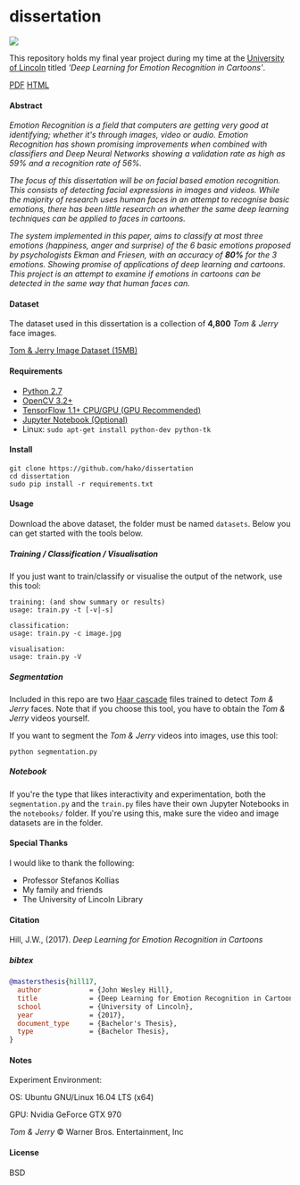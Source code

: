 # dissertation

![](https://github.com/hako/dissertation/raw/master/media/header.png)

This repository holds my final year project during my time at the [University of Lincoln](http://lincoln.ac.uk) titled *'Deep Learning for Emotion Recognition in Cartoons'*.

[PDF](https://github.com/hako/dissertation/raw/master/dissertation.pdf) [HTML](https://hako.github.io/dissertation/)

#### Abstract

*Emotion Recognition is a field that computers are getting very good at identifying; whether it's through images, video or audio. Emotion Recognition has shown promising improvements when combined with classifiers and Deep Neural Networks showing a validation rate as high as 59% and a recognition rate of 56%.*

*The focus of this dissertation will be on facial based emotion recognition. This consists of detecting facial expressions in images and videos. While the majority of research uses human faces in an attempt to recognise basic emotions, there has been little research on whether the same deep learning techniques can be applied to faces in cartoons.*

*The system implemented in this paper, aims to classify at most three emotions (happiness, anger and surprise) of the 6 basic emotions proposed by psychologists Ekman and Friesen, with an accuracy of <b>80%</b> for the 3 emotions. Showing promise of applications of deep learning and cartoons. This project is an attempt to examine if emotions in cartoons can be detected in the same way that human faces can.*

#### Dataset

The dataset used in this dissertation is a collection of **4,800** *Tom & Jerry* face images. 

[Tom & Jerry Image Dataset (15MB)](http://hakob.yt/tajidataset)

#### Requirements

+ [Python 2.7](https://python.org)
+ [OpenCV 3.2+](http://opencv.org/)
+ [TensorFlow 1.1+ CPU/GPU (GPU Recommended)](https://tensorflow.org)
+ [Jupyter Notebook (Optional)](http://jupyter.org)
+ Linux: `sudo apt-get install python-dev python-tk`

#### Install

```
git clone https://github.com/hako/dissertation
cd dissertation
sudo pip install -r requirements.txt
```

#### Usage

Download the above dataset, the folder must be named `datasets`. Below you can get started with the tools below.

##### Training / Classification / Visualisation

If you just want to train/classify or visualise the output of the network, use this tool:

```
training: (and show summary or results)
usage: train.py -t [-v|-s]

classification:
usage: train.py -c image.jpg

visualisation:
usage: train.py -V
```

##### Segmentation

Included in this repo are two [Haar cascade](https://en.m.wikipedia.org/wiki/Viola%E2%80%93Jones_object_detection_framework) files trained to detect *Tom & Jerry* faces. Note that if you choose this tool, you have to obtain the *Tom & Jerry* videos yourself.

If you want to segment the *Tom & Jerry* videos into images, use this tool:

```
python segmentation.py
```

##### Notebook

If you're the type that likes interactivity and experimentation, both the `segmentation.py` and the `train.py` files have their own Jupyter Notebooks in the `notebooks/` folder. If you're using this, make sure the video and image datasets are in the folder.

#### Special Thanks
I would like to thank the following:

+ Professor Stefanos Kollias
+ My family and friends
+ The University of Lincoln Library

#### Citation
Hill, J.W., (2017). *Deep Learning for Emotion Recognition in Cartoons*

##### bibtex

```bibtex
@mastersthesis{hill17,
  author            = {John Wesley Hill},
  title             = {Deep Learning for Emotion Recognition in Cartoons},
  school            = {University of Lincoln},
  year              = {2017},
  document_type     = {Bachelor's Thesis},
  type              = {Bachelor Thesis},
}
```

#### Notes

Experiment Environment:

OS: Ubuntu GNU/Linux 16.04 LTS (x64)

GPU: Nvidia GeForce GTX 970

_Tom & Jerry_ © Warner Bros. Entertainment, Inc

#### License
BSD
